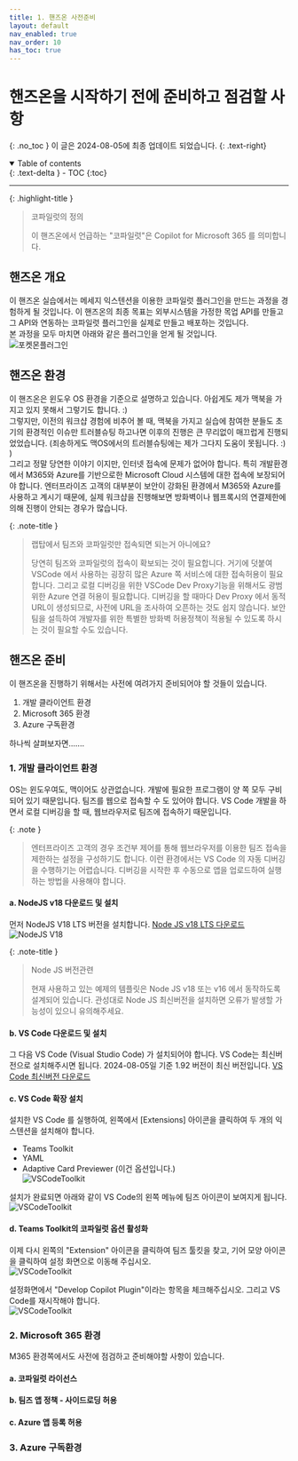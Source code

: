 ```yaml
---
title: 1. 핸즈온 사전준비
layout: default
nav_enabled: true
nav_order: 10
has_toc: true
---
```


# 핸즈온을 시작하기 전에 준비하고 점검할 사항
{: .no_toc }
이 글은 2024-08-05에 최종 업데이트 되었습니다.
{: .text-right}

<details open markdown="block">
  <summary>
    Table of contents
  </summary>
  {: .text-delta }
- TOC
{:toc}
</details>

---

{: .highlight-title }
> 코파일럿의 정의
>
> 이 핸즈온에서 언급하는 "코파일럿"은 Copilot for Microsoft 365 를 의미합니다.

## 핸즈온 개요
이 핸즈온 실습에서는 메세지 익스텐션을 이용한 코파일럿 플러그인을 만드는 과정을 경험하게 될 것입니다. 이 핸즈온의 최종 목표는 외부시스템을 가정한 목업 API를 만들고 그 API와 연동하는 코파일럿 플러그인을 실제로 만들고 배포하는 것입니다.  
본 과정을 모두 마치면 아래와 같은 플러그인을 얻게 될 것입니다.  
![포켓몬플러그인](../assets/10-01.png)

## 핸즈온 환경
이 핸즈온은 윈도우 OS 환경을 기준으로 설명하고 있습니다. 아쉽게도 제가 맥북을 가지고 있지 못해서 그렇기도 합니다. :)  
그렇지만, 이전의 워크샵 경험에 비추어 볼 때, 맥북을 가지고 실습에 참여한 분들도 초기의 환경적인 이슈만 트러블슈팅 하고나면 이후의 진행은 큰 무리없이 매끄럽게 진행되었었습니다. (죄송하게도 맥OS에서의 트러블슈팅에는 제가 그다지 도움이 못됩니다. :) )  
그리고 정말 당연한 이야기 이지만, 인터넷 접속에 문제가 없어야 합니다. 특히 개발환경에서 M365와 Azure를 기반으로한 Microsoft Cloud 시스템에 대한 접속에 보장되어야 합니다. 엔터프라이즈 고객의 대부분이 보안이 강화된 환경에서 M365와 Azure를 사용하고 계시기 때문에, 실제 워크샵을 진행해보면 방화벽이나 웹프록시의 연결제한에 의해 진행이 안되는 경우가 많습니다.

{: .note-title }
> 랩탑에서 팀즈와 코파일럿만 접속되면 되는거 아니에요?
>
> 당연히 팀즈와 코파일럿의 접속이 확보되는 것이 필요합니다.
> 거기에 덧붙여 VSCode 에서 사용하는 굉장히 많은 Azure 쪽 서비스에 대한 접속허용이 필요합니다. 그리고 로컬 디버깅을 위한 VSCode Dev Proxy기능을 위해서도 광범위한 Azure 연결 허용이 필요합니다. 디버깅을 할 때마다 Dev Proxy 에서 동적 URL이 생성되므로, 사전에 URL을 조사하여 오픈하는 것도 쉽지 않습니다. 보안팀을 설득하여 개발자를 위한 특별한 방화벽 허용정책이 적용될 수 있도록 하시는 것이 필요할 수도 있습니다.

## 핸즈온 준비
이 핸즈온을 진행하기 위해서는 사전에 여려가지 준비되어야 할 것들이 있습니다.
1. 개발 클라이언트 환경
2. Microsoft 365 환경
3. Azure 구독환경

하나씩 살펴보자면.......
### 1. 개발 클라이언트 환경
OS는 윈도우여도, 맥이어도 상관없습니다. 개발에 필요한 프로그램이 양 쪽 모두 구비되어 있기 때문입니다. 팀즈를 웹으로 접속할 수 도 있어야 합니다. VS Code 개발을 하면서 로컬 디버깅을 할 때, 웹브라우저로 팀즈에 접속하기 때문입니다.

{: .note }
> 엔터프라이즈 고객의 경우 조건부 제어를 통해 웹브라우저를 이용한 팀즈 접속을 제한하는 설정을 구성하기도 합니다. 이런 환경에서는 VS Code 의 자동 디버깅을 수행하기는 어렵습니다. 디버깅을 시작한 후 수동으로 앱을 업로드하여 실행하는 방법을 사용해야 합니다.

#### a. NodeJS v18 다운로드 및 설치
먼저 NodeJS V18 LTS 버전을 설치합니다. [Node JS v18 LTS 다운로드](https://nodejs.org/dist/v18.20.4/node-v18.20.4-x64.msi)
![NodeJS V18](../assets/10-02.png)

{: .note-title }
> Node JS 버전관련
>
> 현재 사용하고 있는 예제의 템플릿은 Node JS v18 또는 v16 에서 동작하도록 설계되어 있습니다.
> 관성대로 Node JS 최신버전을 설치하면 오류가 발생할 가능성이 있으니 유의해주세요.

#### b. VS Code 다운로드 및 설치
그 다음 VS Code (Visual Studio Code) 가 설치되어야 합니다. VS Code는 최신버전으로 설치해주시면 됩니다. 2024-08-05일 기준 1.92 버전이 최신 버전입니다. [VS Code 최신버전 다운로드](https://code.visualstudio.com/docs?dv=win)

#### c. VS Code 확장 설치
설치한 VS Code 를 실행하여, 왼쪽에서 \[Extensions\] 아이콘을 클릭하여 두 개의 익스텐션을 설치해야 합니다.
- Teams Toolkit
- YAML
- Adaptive Card Previewer (이건 옵션입니다.)<br>
![VSCodeToolkit](../assets/10-03.png)

설치가 완료되면 아래와 같이 VS Code의 왼쪽 메뉴에 팀즈 아이콘이 보여지게 됩니다.<br>
![VSCodeToolkit](../assets/10-04.png)

#### d. Teams Toolkit의 코파일럿 옵션 활성화
이제 다시 왼쪽의 "Extension" 아이콘을 클릭하여 팀즈 툴킷을 찾고, 기어 모양 아이콘을 클릭하여 설정 화면으로 이동해 주십시오.<br>
![VSCodeToolkit](../assets/10-05.png)

설정화면에서 "Develop Copilot Plugin"이라는 항목을 체크해주십시오. 그리고 VS Code를 재시작해야 합니다.<br>
![VSCodeToolkit](../assets/10-06.png)

### 2. Microsoft 365 환경
M365 환경쪽에서도 사전에 점검하고 준비해야할 사항이 있습니다.

#### a. 코파일럿 라이선스

#### b. 팀즈 앱 정책 - 사이드로딩 허용

#### c. Azure 앱 등록 허용


### 3. Azure 구독환경


